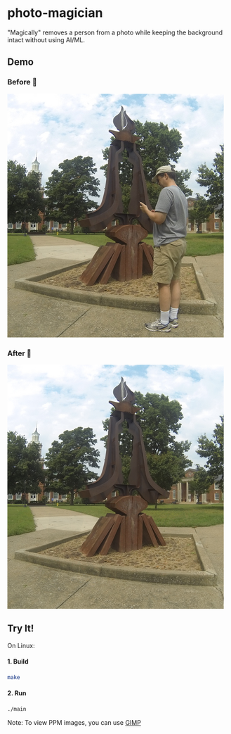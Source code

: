 # photo-magician

"Magically" removes a person from a photo while keeping the background intact without using AI/ML.

## Demo

### Before 🤔

![image1_before](demo/image1_before.png)

### After 🤯

![image1_before](demo/image1_after.png)

## Try It!

On Linux:

#### 1. Build

```bash
make
```

#### 2. Run

```bash
./main
```

Note: To view PPM images, you can use [GIMP](https://www.gimp.org/)

